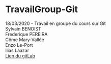 # TravailGroup-Git
18/03/2020 - Travail en groupe du cours sur Git
<br> 
Sylvain BENOIST <br>
Frederique PEREIRA <br>
Côme Mary-Vallée <br>
Enzo Le-Port <br>
Ilias Laazar <br>
<a href="#">Lien du gitLab</a>